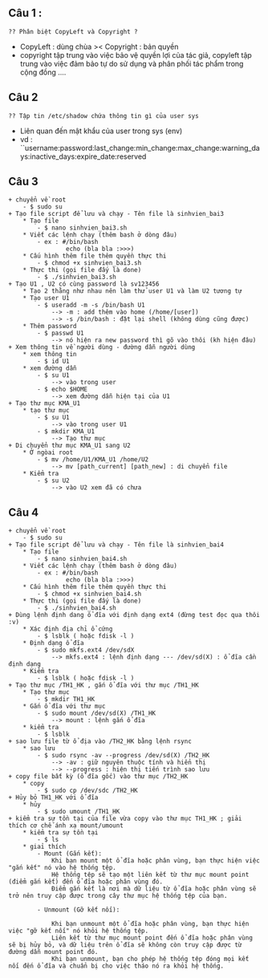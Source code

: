 ## Câu 1 : 
    ?? Phân biệt CopyLeft và Copyright ?
+ CopyLeft : dùng chùa >< Copyright : bản quyền
+ copyright tập trung vào việc bảo vệ quyền lợi của tác giả, copyleft tập trung vào việc đảm bảo tự do sử dụng và phân phối tác phẩm trong cộng đồng
....

## Câu 2 
    ?? Tập tin /etc/shadow chứa thông tin gì của user sys 
+ Liên quan đến mật khẩu của user trong sys (env)
+ vd : 
 ``username:password:last_change:min_change:max_change:warning_days:inactive_days:expire_date:reserved

## Câu 3 
    + chuyển về root 
        - $ sudo su 
    + Tạo file script để lưu và chạy - Tên file là sinhvien_bai3
        * Tạo file 
            - $ nano sinhvien_bai3.sh
        * Viết các lệnh chạy (thêm bash ở dòng đâu)
            - ex : #/bin/bash
                    echo (bla bla :>>>)
        * Cấu hình thêm file thêm quyền thực thi
            - $ chmod +x sinhvien_bai3.sh
        * Thực thi (gọi file đấy là done)
            - $ ./sinhvien_bai3.sh
    + Tạo U1 , U2 có cùng password là sv123456
        * Tạo 2 thằng như nhau nên làm thử user U1 và làm U2 tương tự 
        * Tạo user U1 
            - $ useradd -m -s /bin/bash U1
                --> -m : add thêm vào home (/home/[user])
                --> -s /bin/bash : đặt lại shell (không dùng cũng được)
        * Thêm password
            - $ passwd U1
                --> nó hiện ra new password thì gõ vào thôi (kh hiện đâu)
    + Xem thông tin về người dùng - đường dẫn người dùng
        * xem thông tin 
            - $ id U1 
        * xem đường dẫn 
            - $ su U1 
                --> vào trong user
            - $ echo $HOME
                --> xem đường dẫn hiện tại của U1
    + Tạo thư mục KMA_U1 
        * tạo thư mục
            - $ su U1
                --> vào trong user U1
            - $ mkdir KMA_U1
                --> Tạo thư mục
    + Di chuyển thư mục KMA_U1 sang U2 
        * Ở ngòai root
            - $ mv /home/U1/KMA_U1 /home/U2
                --> mv [path_current] [path_new] : di chuyển file
        * Kiểm tra 
            - $ su U2
                --> vào U2 xem đã có chưa 

## Câu 4
    + chuyển về root 
        - $ sudo su 
    + Tạo file script để lưu và chạy - Tên file là sinhvien_bai4
        * Tạo file 
            - $ nano sinhvien_bai4.sh
        * Viết các lệnh chạy (thêm bash ở dòng đâu)
            - ex : #/bin/bash
                    echo (bla bla :>>>)
        * Cấu hình thêm file thêm quyền thực thi
            - $ chmod +x sinhvien_bai4.sh
        * Thực thi (gọi file đấy là done)
            - $ ./sinhvien_bai4.sh
    + Dùng lệnh định dang ổ đĩa với định dạng ext4 (đừng test đọc qua thôi :v)
        * Xác định địa chỉ ổ cứng
            - $ lsblk ( hoặc fdisk -l )
        * Định dạng ổ đĩa
            - $ sudo mkfs.ext4 /dev/sdX
                --> mkfs.ext4 : lệnh định dạng --- /dev/sd(X) : ổ đĩa cần định dạng
        * Kiểm tra 
            - $ lsblk ( hoặc fdisk -l )
    + Tạo thư mục /TH1_HK , gắn ổ đĩa với thư mục /TH1_HK
        * Tạo thư mục 
            - $ mkdir TH1_HK
        * Gắn ổ đĩa với thư mục
            - $ sudo mount /dev/sd(X) /TH1_HK
                --> mount : lệnh gắn ổ đĩa 
        * kiểm tra 
            - $ lsblk 
    + sao lưu file từ ổ địa vào /TH2_HK bằng lệnh rsync 
        * sao lưu 
            - $ sudo rsync -av --progress /dev/sd(X) /TH2_HK
                --> -av : giữ nguyên thuộc tính và hiển thị
                --> --progress : hiện thị tiến trình sao lưu
    + copy file bất kỳ (ổ đĩa gốc) vào thư mục /TH2_HK
        * copy
            - $ sudo cp /dev/sdc /TH2_HK
    + Hủy bỏ TH1_HK với ổ đĩa
        * hủy
            - $ sudo umount /TH1_HK
    + kiểm tra sự tồn tại của file vừa copy vào thư mục TH1_HK ; giải thích cơ chế ánh xạ mount/umount
        * kiểm tra sự tồn tại 
            - $ ls 
        * giaỉ thích 
            - Mount (Gắn kết):
                Khi bạn mount một ổ đĩa hoặc phân vùng, bạn thực hiện việc "gắn kết" nó vào hệ thống tệp.
                Hệ thống tệp sẽ tạo một liên kết từ thư mục mount point (điểm gắn kết) đến ổ đĩa hoặc phân vùng đó.
                Điểm gắn kết là nơi mà dữ liệu từ ổ đĩa hoặc phân vùng sẽ trở nên truy cập được trong cây thư mục hệ thống tệp của bạn.

            - Unmount (Gỡ kết nối):

                Khi bạn unmount một ổ đĩa hoặc phân vùng, bạn thực hiện việc "gỡ kết nối" nó khỏi hệ thống tệp.
                Liên kết từ thư mục mount point đến ổ đĩa hoặc phân vùng sẽ bị hủy bỏ, và dữ liệu trên ổ đĩa sẽ không còn truy cập được từ đường dẫn mount point đó.
                Khi bạn unmount, bạn cho phép hệ thống tệp đóng mọi kết nối đến ổ đĩa và chuẩn bị cho việc tháo nó ra khỏi hệ thống.
